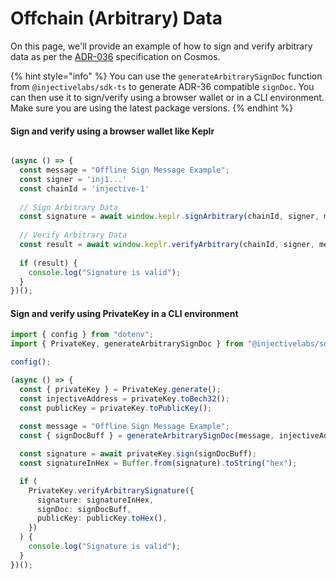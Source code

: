 # Offchain (Arbitrary) Data

On this page, we'll provide an example of how to sign and verify arbitrary data as per the [ADR-036](https://docs.cosmos.network/main/build/architecture/adr-036-arbitrary-signature) specification on Cosmos.&#x20;

{% hint style="info" %}
You can use the `generateArbitrarySignDoc` function from `@injectivelabs/sdk-ts` to generate ADR-36 compatible `signDoc`. You can then use it to sign/verify using a browser wallet or in a CLI environment. Make sure you are using the latest package versions.&#x20;
{% endhint %}

#### Sign and verify using a browser wallet like Keplr

```typescript

(async () => {
  const message = "Offline Sign Message Example";
  const signer = 'inj1...'
  const chainId = 'injective-1'
  
  // Sign Arbitrary Data
  const signature = await window.keplr.signArbitrary(chainId, signer, message)
  
  // Verify Arbitrary Data
  const result = await window.keplr.verifyArbitrary(chainId, signer, message, signature)
  
  if (result) {
    console.log("Signature is valid");
  }
})();
```

#### Sign and verify using PrivateKey in a CLI environment

```typescript
import { config } from "dotenv";
import { PrivateKey, generateArbitrarySignDoc } from "@injectivelabs/sdk-ts";

config();

(async () => {
  const { privateKey } = PrivateKey.generate();
  const injectiveAddress = privateKey.toBech32();
  const publicKey = privateKey.toPublicKey();
  
  const message = "Offline Sign Message Example";
  const { signDocBuff } = generateArbitrarySignDoc(message, injectiveAddress);

  const signature = await privateKey.sign(signDocBuff);
  const signatureInHex = Buffer.from(signature).toString("hex");

  if (
    PrivateKey.verifyArbitrarySignature({
      signature: signatureInHex,
      signDoc: signDocBuff,
      publicKey: publicKey.toHex(),
    })
  ) {
    console.log("Signature is valid");
  }
})();

```
